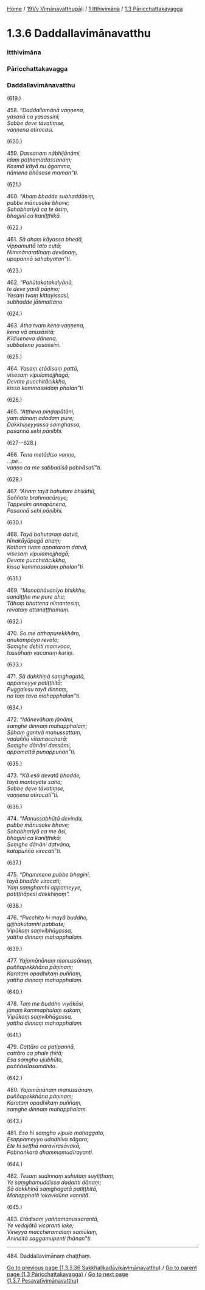 
[Home](/) / [19Vv Vimānavatthupāḷi](/tipitaka/19Vv.md) / [1 Itthivimāna](/tipitaka/19Vv/1.md) / [1.3 Pāricchattakavagga](/tipitaka/19Vv/1/1.3.md)

# 1.3.6 Daddallavimānavatthu

### Itthivimāna

### Pāricchattakavagga

### Daddallavimānavatthu

(619.)

458\. _“Daddallamānā vaṇṇena,_  
_yasasā ca yasassinī;_  
_Sabbe deve tāvatiṃse,_  
_vaṇṇena atirocasi._  


(620.)

459\. _Dassanaṃ nābhijānāmi,_  
_idaṃ paṭhamadassanaṃ;_  
_Kasmā kāyā nu āgamma,_  
_nāmena bhāsase maman”ti._  


(621.)

460\. _“Ahaṃ bhadde subhaddāsiṃ,_  
_pubbe mānusake bhave;_  
_Sahabhariyā ca te āsiṃ,_  
_bhaginī ca kaniṭṭhikā._  


(622.)

461\. _Sā ahaṃ kāyassa bhedā,_  
_vippamuttā tato cutā;_  
_Nimmānaratīnaṃ devānaṃ,_  
_upapannā sahabyatan”ti._  


(623.)

462\. _“Pahūtakatakalyāṇā,_  
_te deve yanti pāṇino;_  
_Yesaṃ tvaṃ kittayissasi,_  
_subhadde jātimattano._  


(624.)

463\. _Atha tvaṃ kena vaṇṇena,_  
_kena vā anusāsitā;_  
_Kīdiseneva dānena,_  
_subbatena yasassinī._  


(625.)

464\. _Yasaṃ etādisaṃ pattā,_  
_visesaṃ vipulamajjhagā;_  
_Devate pucchitācikkha,_  
_kissa kammassidaṃ phalan”ti._  


(626.)

465\. _“Aṭṭheva piṇḍapātāni,_  
_yaṃ dānaṃ adadaṃ pure;_  
_Dakkhiṇeyyassa saṃghassa,_  
_pasannā sehi pāṇibhi._  


(627--628.)

466\. _Tena metādiso vaṇṇo,_  
_…pe…_  
_vaṇṇo ca me sabbadisā pabhāsatī”ti._  


(629.)

467\. _“Ahaṃ tayā bahutare bhikkhū,_  
_Saññate brahmacārayo;_  
_Tappesiṃ annapānena,_  
_Pasannā sehi pāṇibhi._  


(630.)

468\. _Tayā bahutaraṃ datvā,_  
_hīnakāyūpagā ahaṃ;_  
_Kathaṃ tvaṃ appataraṃ datvā,_  
_visesaṃ vipulamajjhagā;_  
_Devate pucchitācikkha,_  
_kissa kammassidaṃ phalan”ti._  


(631.)

469\. _“Manobhāvanīyo bhikkhu,_  
_sandiṭṭho me pure ahu;_  
_Tāhaṃ bhattena nimantesiṃ,_  
_revataṃ attanaṭṭhamaṃ._  


(632.)

470\. _So me atthapurekkhāro,_  
_anukampāya revato;_  
_Saṃghe dehīti maṃvoca,_  
_tassāhaṃ vacanaṃ kariṃ._  


(633.)

471\. _Sā dakkhiṇā saṃghagatā,_  
_appameyye patiṭṭhitā;_  
_Puggalesu tayā dinnaṃ,_  
_na taṃ tava mahapphalan”ti._  


(634.)

472\. _“Idānevāhaṃ jānāmi,_  
_saṃghe dinnaṃ mahapphalaṃ;_  
_Sāhaṃ gantvā manussattaṃ,_  
_vadaññū vītamaccharā;_  
_Saṃghe dānāni dassāmi,_  
_appamattā punappunan”ti._  


(635.)

473\. _“Kā esā devatā bhadde,_  
_tayā mantayate saha;_  
_Sabbe deve tāvatiṃse,_  
_vaṇṇena atirocatī”ti._  


(636.)

474\. _“Manussabhūtā devinda,_  
_pubbe mānusake bhave;_  
_Sahabhariyā ca me āsi,_  
_bhaginī ca kaniṭṭhikā;_  
_Saṃghe dānāni datvāna,_  
_katapuññā virocatī”ti._  


(637.)

475\. _“Dhammena pubbe bhaginī,_  
_tayā bhadde virocati;_  
_Yaṃ saṃghamhi appameyye,_  
_patiṭṭhāpesi dakkhiṇaṃ”._  


(638.)

476\. _“Pucchito hi mayā buddho,_  
_gijjhakūṭamhi pabbate;_  
_Vipākaṃ saṃvibhāgassa,_  
_yattha dinnaṃ mahapphalaṃ._  


(639.)

477\. _Yajamānānaṃ manussānaṃ,_  
_puññapekkhāna pāṇinaṃ;_  
_Karotaṃ opadhikaṃ puññaṃ,_  
_yattha dinnaṃ mahapphalaṃ._  


(640.)

478\. _Taṃ me buddho viyākāsi,_  
_jānaṃ kammaphalaṃ sakaṃ;_  
_Vipākaṃ saṃvibhāgassa,_  
_yattha dinnaṃ mahapphalaṃ._  


(641.)

479\. _Cattāro ca paṭipannā,_  
_cattāro ca phale ṭhitā;_  
_Esa saṃgho ujubhūto,_  
_paññāsīlasamāhito._  


(642.)

480\. _Yajamānānaṃ manussānaṃ,_  
_puññapekkhāna pāṇinaṃ;_  
_Karotaṃ opadhikaṃ puññaṃ,_  
_saṃghe dinnaṃ mahapphalaṃ._  


(643.)

481\. _Eso hi saṃgho vipulo mahaggato,_  
_Esappameyyo udadhīva sāgaro;_  
_Ete hi seṭṭhā naravīrasāvakā,_  
_Pabhaṅkarā dhammamudīrayanti._  


(644.)

482\. _Tesaṃ sudinnaṃ suhutaṃ suyiṭṭhaṃ,_  
_Ye saṃghamuddissa dadanti dānaṃ;_  
_Sā dakkhiṇā saṃghagatā patiṭṭhitā,_  
_Mahapphalā lokavidūna vaṇṇitā._  


(645.)

483\. _Etādisaṃ yaññamanussarantā,_  
_Ye vedajātā vicaranti loke;_  
_Vineyya maccheramalaṃ samūlaṃ,_  
_Aninditā saggamupenti ṭhānan”ti._  


---

484\. Daddallavimānaṃ chaṭṭhaṃ.



[Go to previous page (1.3.5.36 Sakkhalikadāyikāvimānavatthu)](/tipitaka/19Vv/1/1.3/1.3.5/1.3.5.36.md) / [Go to parent page (1.3 Pāricchattakavagga)](/tipitaka/19Vv/1/1.3.md) / [Go to next page (1.3.7 Pesavatīvimānavatthu)](/tipitaka/19Vv/1/1.3/1.3.7.md)


